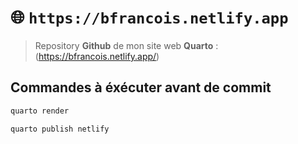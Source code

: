 #  🌐 `https://bfrancois.netlify.app`

> Repository **Github** de mon site web **Quarto** : (https://bfrancois.netlify.app/)

## Commandes à éxécuter avant de commit

```powershell
quarto render
```

```powershell
quarto publish netlify
```


